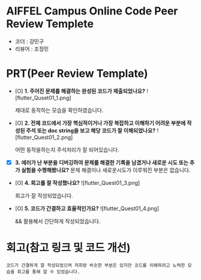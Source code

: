 # AIFFEL Campus Online Code Peer Review Templete
- 코더 : 강민구
- 리뷰어 : 조정민


# PRT(Peer Review Template)
- [O]  **1. 주어진 문제를 해결하는 완성된 코드가 제출되었나요?**
    ![flutter_Quset01_1.png]
    
    제대로 동작하는 모습을 확인하였습니다.
    
- [O]  **2. 전체 코드에서 가장 핵심적이거나 가장 복잡하고 이해하기 어려운 부분에 작성된 
주석 또는 doc string을 보고 해당 코드가 잘 이해되었나요?**
    ![flutter_Quest01_2.png]

    어떤 동작을하는지 주석처리가 잘 되어있습니다.
        
- [X]  **3. 에러가 난 부분을 디버깅하여 문제를 해결한 기록을 남겼거나
새로운 시도 또는 추가 실험을 수행해봤나요?**
    문제 해결이나 새로운시도가 이루워진 부분은 없습니다.
        
- [O]  **4. 회고를 잘 작성했나요?**
    ![flutter_Quest01_3.png]

    회고가 잘 작성되었습니다.
        
- [O]  **5. 코드가 간결하고 효율적인가요?**
    ![flutter_Quest01_4.png]

    && 활용해서 간단하게 작성되었습니다.

# 회고(참고 링크 및 코드 개선)
```
코드가 간결하게 잘 작성되었으며 저희랑 비슷한 부분은 있지만 코드를 이해하려고 노력한 모습을 회고를 통해 알 수 있었습니다.
```
